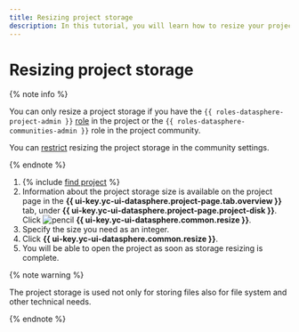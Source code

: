 ```yaml
---
title: Resizing project storage
description: In this tutorial, you will learn how to resize your project storage.
---
```


# Resizing project storage

{% note info %}

You can only resize a project storage if you have the `{{ roles-datasphere-project-admin }}` [role](../../security/index.md) in the project or the `{{ roles-datasphere-communities-admin }}` role in the project community.

You can [restrict](../community/manage-community-config.md) resizing the project storage in the community settings.

{% endnote %}

1. {% include [find project](../../../_includes/datasphere/ui-find-project.md) %}
1. Information about the project storage size is available on the project page in the **{{ ui-key.yc-ui-datasphere.project-page.tab.overview }}** tab, under **{{ ui-key.yc-ui-datasphere.project-page.project-disk }}**. Click ![pencil](../../../_assets/console-icons/pencil-to-line.svg) **{{ ui-key.yc-ui-datasphere.common.resize }}**.
1. Specify the size you need as an integer.
1. Click **{{ ui-key.yc-ui-datasphere.common.resize }}**.
1. You will be able to open the project as soon as storage resizing is complete.

{% note warning %}

The project storage is used not only for storing files also for file system and other technical needs.

{% endnote %}
